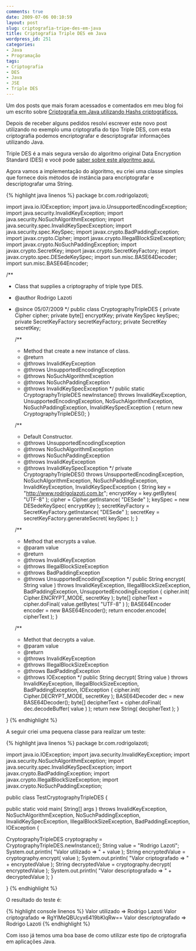 ```yaml
---
comments: true
date: 2009-07-06 00:10:59
layout: post
slug: criptografia-tripe-des-em-java
title: Criptografia Triple DES em Java
wordpress_id: 251
categories:
- Java
- Programação
tags:
- Criptografia
- DES
- Java
- JSE
- Triple DES
---
```


Um dos posts que mais foram acessados e comentados em meu blog foi um escrito sobre [Criptografia em Java utilizando Hashs criptográficos.](/2008/10/03/como-utilizar-criptografia-em-java/)

Depois de receber alguns pedidos resolvi escrever este novo post utilizando no exemplo uma criptografia do tipo Triple DES, com esta criptografia podemos encriptografar e descriptografar informações utilizando Java.

Triple DES é a mais segura versão do algoritmo original Data Encryption Standard (DES) e você pode [saber sobre este algoritmo aqui.](http://en.wikipedia.org/wiki/Triple_DES)

Agora vamos a implementação do algoritmo, eu criei uma classe simples que fornece dois métodos de instância para encriptografar e descriptografar uma String.

{% highlight java linenos %}
package br.com.rodrigolazoti;

import java.io.IOException;
import java.io.UnsupportedEncodingException;
import java.security.InvalidKeyException;
import java.security.NoSuchAlgorithmException;
import java.security.spec.InvalidKeySpecException;
import java.security.spec.KeySpec;
import javax.crypto.BadPaddingException;
import javax.crypto.Cipher;
import javax.crypto.IllegalBlockSizeException;
import javax.crypto.NoSuchPaddingException;
import javax.crypto.SecretKey;
import javax.crypto.SecretKeyFactory;
import javax.crypto.spec.DESedeKeySpec;
import sun.misc.BASE64Decoder;
import sun.misc.BASE64Encoder;

/**
 * Class that supplies a criptography of triple type DES.
 * @author Rodrigo Lazoti
 * @since 05/07/2009
 */
public class CryptographyTripleDES {
   private Cipher cipher;
   private byte[] encryptKey;
   private KeySpec keySpec;
   private SecretKeyFactory secretKeyFactory;
   private SecretKey secretKey;

   /**
   * Method that create a new instance of class.
   * @return
   * @throws InvalidKeyException
   * @throws UnsupportedEncodingException
   * @throws NoSuchAlgorithmException
   * @throws NoSuchPaddingException
   * @throws InvalidKeySpecException
   */
   public static CryptographyTripleDES newInstance() throws InvalidKeyException, UnsupportedEncodingException, NoSuchAlgorithmException, NoSuchPaddingException, InvalidKeySpecException {
     return new CryptographyTripleDES();
   }

   /**
   * Default Constructor.
   * @throws UnsupportedEncodingException
   * @throws NoSuchAlgorithmException
   * @throws NoSuchPaddingException
   * @throws InvalidKeyException
   * @throws InvalidKeySpecException
   */
   private CryptographyTripleDES() throws UnsupportedEncodingException, NoSuchAlgorithmException, NoSuchPaddingException, InvalidKeyException, InvalidKeySpecException {
     String key = "http://www.rodrigolazoti.com.br";
     encryptKey = key.getBytes( "UTF-8" );
     cipher = Cipher.getInstance( "DESede" );
     keySpec = new DESedeKeySpec( encryptKey );
     secretKeyFactory = SecretKeyFactory.getInstance( "DESede" );
     secretKey = secretKeyFactory.generateSecret( keySpec );
   }

   /**
   * Method that encrypts a value.
   * @param value
   * @return
   * @throws InvalidKeyException
   * @throws IllegalBlockSizeException
   * @throws BadPaddingException
   * @throws UnsupportedEncodingException
   */
   public String encrypt( String value ) throws InvalidKeyException, IllegalBlockSizeException, BadPaddingException, UnsupportedEncodingException {
     cipher.init( Cipher.ENCRYPT_MODE, secretKey );
     byte[] cipherText = cipher.doFinal( value.getBytes( "UTF-8" ) );
     BASE64Encoder encoder = new BASE64Encoder();
     return encoder.encode( cipherText );
   }

   /**
   * Methot that decrypts a value.
   * @param value
   * @return
   * @throws InvalidKeyException
   * @throws IllegalBlockSizeException
   * @throws BadPaddingException
   * @throws IOException
   */
   public String decrypt( String value ) throws InvalidKeyException, IllegalBlockSizeException, BadPaddingException, IOException {
     cipher.init( Cipher.DECRYPT_MODE, secretKey );
     BASE64Decoder dec = new BASE64Decoder();
     byte[] decipherText = cipher.doFinal( dec.decodeBuffer( value ) );
     return new String( decipherText );
   }

}
{% endhighlight %}

A seguir criei uma pequena classe para realizar um teste:

{% highlight java linenos %}
package br.com.rodrigolazoti;

import java.io.IOException;
import java.security.InvalidKeyException;
import java.security.NoSuchAlgorithmException;
import java.security.spec.InvalidKeySpecException;
import javax.crypto.BadPaddingException;
import javax.crypto.IllegalBlockSizeException;
import javax.crypto.NoSuchPaddingException;

public class TestCryptographyTripleDES {

  public static void main( String[] args ) throws InvalidKeyException, NoSuchAlgorithmException, NoSuchPaddingException, InvalidKeySpecException, IllegalBlockSizeException, BadPaddingException, IOException {

   CryptographyTripleDES cryptography = CryptographyTripleDES.newInstance();
   String value = "Rodrigo Lazoti";
   System.out.println( "Valor utilizado => " + value );
   String encryptedValue = cryptography.encrypt( value );
   System.out.println( "Valor criptografado => " + encryptedValue );
   String decryptedValue = cryptography.decrypt( encryptedValue );
   System.out.println( "Valor descriptografado => " + decryptedValue );
 }

}
{% endhighlight %}

O resultado do teste é:

{% highlight console linenos %}
Valor utilizado => Rodrigo Lazoti
Valor criptografado => RgYlMeQBUcyx6419bKlqRw==
Valor descriptografado => Rodrigo Lazoti
{% endhighlight %}

Com isso já temos uma boa base de como utilizar este tipo de criptografia em aplicações Java.
